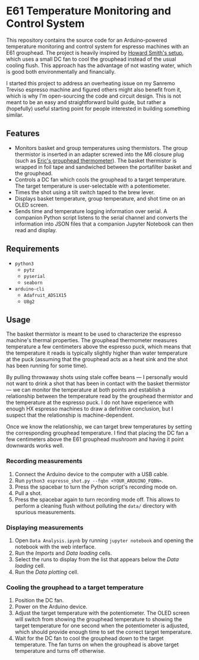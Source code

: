 # E61 Temperature Monitoring and Control System

This repository contains the source code for an Arduino-powered temperature
monitoring and control system for espresso machines with an E61 grouphead. The
project is heavily inspired by [Howard Smith's setup](https://www.home-barista.com/tips/guide-to-managing-hx-brew-temperatures-t64840.html), which uses a small DC
fan to cool the grouphead instead of the usual cooling flush. This approach has
the advantage of not wasting water, which is good both environmentally and
financially.

I started this project to address an overheating issue on my Sanremo Treviso
espresso machine and figured others might also benefit from it, which is why I'm
open-sourcing the code and circuit design. This is not meant to be an easy and
straightforward build guide, but rather a (hopefully) useful starting point for
people interested in building something similar.

## Features

- Monitors basket and group temperatures using thermistors. The group
  thermistor is inserted in an adapter screwed into the M6 closure plug (such as
  [Eric's grouphead thermometer](https://www.home-barista.com/espresso-machines/monitoring-brew-temperature-e61-groups-t1352.html)).
  The basket thermistor is wrapped in foil tape and sandwiched between the
  portafilter basket and the grouphead.
- Controls a DC fan which cools the grouphead to a target temperature. The
  target temperature is user-selectable with a potentiometer.
- Times the shot using a tilt switch taped to the brew lever.
- Displays basket temperature, group temperature, and shot time on an OLED
  screen.
- Sends time and temperature logging information over serial. A companion
  Python script listens to the serial channel and converts the information
  into JSON files that a companion Jupyter Notebook can then read and display.

## Requirements

- `python3`
  - `pytz`
  - `pyserial`
  - `seaborn`
- `arduino-cli`
  - `Adafruit_ADS1X15`
  - `U8g2`

## Usage

The basket thermistor is meant to be used to characterize the espresso machine's
thermal properties. The grouphead thermometer measures temperature a few
centimeters above the espresso puck, which means that the temperature it reads
is typically slightly higher than water temperature at the puck (assuming that
the grouphead acts as a heat sink and the shot has been running for some time).

By pulling throwaway shots using stale coffee beans &mdash; I personally would
not want to drink a shot that has been in contact with the basket thermistor
&mdash; we can monitor the temperature at both points and establish a
relationship between the temperature read by the grouphead thermistor and the
temperature at the espresso puck. I do not have experience with enough HX
espresso machines to draw a definitive conclusion, but I suspect that the
relationship is machine-dependent.

Once we know the relationship, we can target brew temperatures by setting the
corresponding grouphead temperature. I find that placing the DC fan a few
centimeters above the E61 grouphead _mushroom_ and having it point downwards
works well.

### Recording measurements

1. Connect the Arduino device to the computer with a USB cable.
2. Run `python3 espresso_shot.py --fqbn <YOUR_ARDUINO_FQBN>`.
3. Press the spacebar to turn the Python script's recording mode on.
4. Pull a shot.
5. Press the spacebar again to turn recording mode off. This allows to perform
   a cleaning flush without polluting the `data/` directory with spurious
   measurements.

### Displaying measurements

1. Open `Data Analysis.ipynb` by running `jupyter notebook` and opening the
   notebook with the web interface.
2. Run the _Imports_ and _Data loading_ cells.
3. Select the runs to display from the list that appears below the _Data
   loading_ cell.
4. Run the _Data plotting_ cell.

### Cooling the grouphead to a target temperature

1. Position the DC fan.
2. Power on the Arduino device.
3. Adjust the target temperature with the potentiometer. The OLED screen will
   switch from showing the grouphead temperature to showing the target
   temperature for one second when the potentiometer is adjusted, which should
   provide enough time to set the correct target temperature.
4. Wait for the DC fan to cool the grouphead down to the target temperature. The
   fan turns on when the grouphead is above target temperature and turns off
   otherwise.
